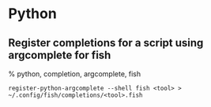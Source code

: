 # Python

## Register completions for a script using argcomplete for fish
% python, completion, argcomplete, fish
```
register-python-argcomplete --shell fish <tool> > ~/.config/fish/completions/<tool>.fish
```
